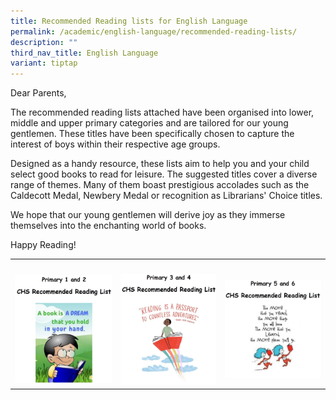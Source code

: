 ```yaml
---
title: Recommended Reading lists for English Language
permalink: /academic/english-language/recommended-reading-lists/
description: ""
third_nav_title: English Language
variant: tiptap
---
```

<p>Dear Parents,</p>
<p>The recommended reading lists attached have been organised into lower,
middle and upper primary categories and are tailored for our young gentlemen.
These titles have been specifically chosen to capture the interest of boys
within their respective age groups.</p>
<p>Designed as a handy resource, these lists aim to help you and your child
select good books to read for leisure. The suggested titles cover a diverse
range of themes. Many of them boast prestigious accolades such as the Caldecott
Medal, Newbery Medal or recognition as Librarians' Choice titles.</p>
<p>We hope that our young gentlemen will derive joy as they immerse themselves
into the enchanting world of books.</p>
<p>Happy Reading!</p>
<table style="minWidth: 75px">
<colgroup>
<col>
<col>
<col>
</colgroup>
<tbody>
<tr>
<th rowspan="1" colspan="1">
<p></p>
</th>
<th rowspan="1" colspan="1">
<p></p>
</th>
<th rowspan="1" colspan="1">
<p></p>
</th>
</tr>
<tr>
<td rowspan="1" colspan="1"><a class="isomer-image-wrapper" href="/files/Primary/2025_P1_and_P2_Recommended_Reading_List_for_English_Language.pdf"><img style="width: 100%;" height="auto" width="100%" alt="P1 and P2 Reading List" src="/images/Primary/English/P1_P2.jpg"></a>
</td>
<td rowspan="1" colspan="1"><a class="isomer-image-wrapper" href="/files/Primary/2025_P3_and_P4_Recommended_Reading_List_for_English_Language.pdf"><img style="width: 100%" height="auto" width="100%" alt="P3 and P4 Reading List" src="/images/Primary/English/P3_P4.jpg"></a>
</td>
<td rowspan="1" colspan="1"><a class="isomer-image-wrapper" href="/files/Primary/2025_P5_and_P6_Recommended_Reading_List_for_English_Language.pdf"><img style="width: 100%" height="auto" width="100%" alt="P5 and P6 Reading List" src="/images/Primary/English/P5_P6.jpg"></a>
</td>
</tr>
</tbody>
</table>
<p></p>